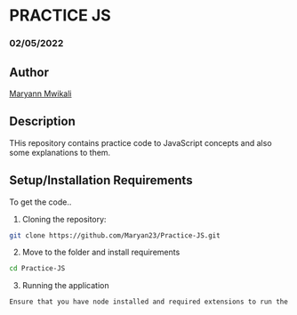 # PRACTICE JS
### 02/05/2022
## Author
[Maryann Mwikali](https://github.com/Maryan23)

## Description
THis repository contains practice code to JavaScript concepts and also some explanations to them.

## Setup/Installation Requirements
To get the code..

1. Cloning the repository:
  ```bash
  git clone https://github.com/Maryan23/Practice-JS.git
  ```
2. Move to the folder and install requirements
  ```bash
  cd Practice-JS
  ```
3. Running the application

  ```bash
  Ensure that you have node installed and required extensions to run the code in VSCode